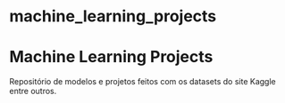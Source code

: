 # machine_learning_projects
<h1>Machine Learning Projects</h1>

Repositório de modelos e projetos feitos com os datasets do site Kaggle entre outros.
